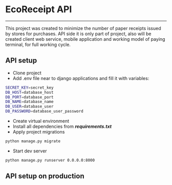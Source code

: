 # EcoReceipt API

---

This project was created to minimize the number of paper receipts issued by stores for purchases.
API side it is only part of project, also will be created client web service, mobile application and working model of paying terminal, for full working cycle.

## API setup

- Clone project
- Add .env file near to django applications and fill it with variables:

```bash
SECRET_KEY=secret_key
DB_HOST=database_host
DB_PORT=database_port
DB_NAME=database_name
DB_USER=database_user
DB_PASSWORD=database_user_password
```

- Create virtual environment
- Install all dependencies from **_requirements.txt_**
- Apply project migrations

```bash
python manage.py migrate
```

- Start dev server

```bash
python manage.py runserver 0.0.0.0:8000
```

## API setup on production

<!-- TODO:  -->
